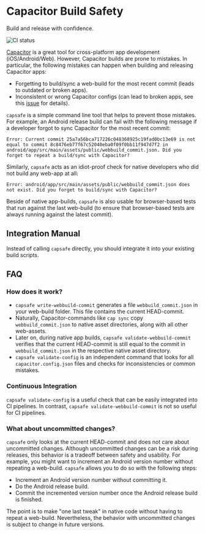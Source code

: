 # Capacitor Build Safety

Build and release with confidence.

<p><img alt="CI status" src="https://github.com/fkirc/capacitor-build-safety/workflows/CI/badge.svg/?branch=master"></p>

[Capacitor](https://capacitorjs.com/) is a great tool for cross-platform app development (iOS/Android/Web).
However, Capacitor builds are prone to mistakes.
In particular, the following mistakes can happen when building and releasing Capacitor apps:

- Forgetting to build/sync a web-build for the most recent commit (leads to outdated or broken apps).
- Inconsistent or wrong Capacitor configs (can lead to broken apps, see this [issue](https://github.com/ionic-team/capacitor/discussions/1478) for details).

`capsafe` is a simple command line tool that helps to prevent those mistakes.
For example, an Android release build can fail with the following message if a developer forgot to sync Capacitor for the most recent commit:

`Error: Current commit 25a7a56bca717226c048368925c19fad0bc13e69 is not equal to commit 8c8476eb77f67c52040eba0f09f0bb11f947d7f2 in android/app/src/main/assets/public/webbuild_commit.json. Did you forget to repeat a build/sync with Capacitor?`

Similarly, `capsafe` acts as an idiot-proof check for native developers who did not build any web-app at all:

`Error: android/app/src/main/assets/public/webbuild_commit.json does not exist. Did you forget to build/sync with Capacitor?`

Beside of native app-builds, `capsafe` is also usable for browser-based tests that run against the last web-build (to ensure that browser-based tests are always running against the latest commit).

## Integration Manual

Instead of calling `capsafe` directly, you should integrate it into your existing build scripts.

## FAQ

### How does it work?

- `capsafe write-webbuild-commit` generates a file `webbuild_commit.json` in your web-build folder. This file contains the current HEAD-commit.
- Naturally, Capacitor-commands like `cap sync` copy `webbuild_commit.json` to native asset directories, along with all other web-assets.
- Later on, during native app builds, `capsafe validate-webbuild-commit` verifies that the current HEAD-commit is still equal to the commit in `webbuild_commit.json` in the respective native asset directory.
- `capsafe validate-config` is an independent command that looks for all `capacitor.config.json` files and checks for inconsistencies or common mistakes.

### Continuous Integration

`capsafe validate-config` is a useful check that can be easily integrated into CI pipelines.
In contrast, `capsafe validate-webbuild-commit` is not so useful for CI pipelines.

### What about uncommitted changes?

`capsafe` only looks at the current HEAD-commit and does not care about uncommitted changes. Although uncommitted changes can be a risk during releases, this behavior is a tradeoff between safety and usability.
For example, you might want to increment an Android version number without repeating a web-build.
`capsafe` allows you to do so with the following steps:
- Increment an Android version number without committing it.
- Do the Android release build.
- Commit the incremented version number once the Android release build is finished.

The point is to make "one last tweak" in native code without having to repeat a web-build. Nevertheless, the behavior with uncommitted changes is subject to change in future versions.
